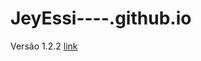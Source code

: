 # JeyEssi----.github.io
Versão 1.2.2
[link](https://thiagomassenomaciel.github.io/JeyEssi----.github.io/)
